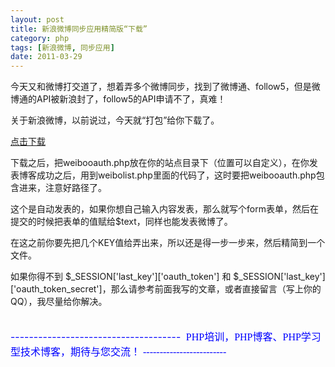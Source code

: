 ```yaml
---
layout: post
title: 新浪微博同步应用精简版“下载”
category: php
tags: [新浪微博, 同步应用]
date: 2011-03-29
---
```

<p>今天又和微博打交道了，想着弄多个微博同步，找到了微博通、follow5，但是微博通的API被新浪封了，follow5的API申请不了，真难！</p>
<p>关于新浪微博，以前说过，今天就&ldquo;打包&rdquo;给你下载了。</p>
<p><a href="http://www.luchanghong.com/download/weibodemo.rar"> 点击下载 </a></p>
<p>下载之后，把weibooauth.php放在你的站点目录下（位置可以自定义），在你发表博客成功之后，用到weibolist.php里面的代码了，这时要把weibooauth.php包含进来，注意好路径了。</p>
<p>这个是自动发表的，如果你想自己输入内容发表，那么就写个form表单，然后在提交的时候把表单的值赋给$text，同样也能发表微博了。</p>
<p>在这之前你要先把几个KEY值给弄出来，所以还是得一步一步来，然后精简到一个文件。</p>
<p>如果你得不到 $_SESSION['last_key']['oauth_token'] 和 $_SESSION['last_key']['oauth_token_secret']，那么请参考前面我写的文章，或者直接留言（写上你的QQ），我尽量给你解决。</p>
<p><span style="font-size: medium;"><span style="color: rgb(0, 0, 255);"><br />
-------------------------------------&nbsp;<span style="font-family: 楷体_GB2312;"> PHP培训，PHP博客、PHP学习型技术博客，期待与您交流！ -------------------------</span><br />
</span></span></p>
<p>&nbsp;</p>
<p>&nbsp;</p>
